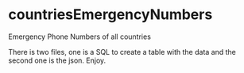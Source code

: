 # countriesEmergencyNumbers
Emergency Phone Numbers of all countries

There is two files, one is a SQL to create a table with the data and the second one is the json.
Enjoy.
